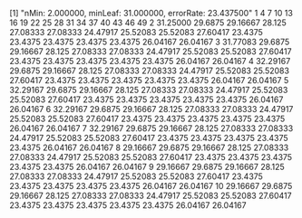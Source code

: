 [1] "nMin: 2.000000, minLeaf: 31.000000, errorRate: 23.437500"
          1       4        7     10       13       16       19       22       25       28      31      34      37      40      43       46       49
2  31.25000 29.6875 29.16667 28.125 27.08333 27.08333 24.47917 25.52083 25.52083 27.60417 23.4375 23.4375 23.4375 23.4375 23.4375 26.04167 26.04167
3  31.77083 29.6875 29.16667 28.125 27.08333 27.08333 24.47917 25.52083 25.52083 27.60417 23.4375 23.4375 23.4375 23.4375 23.4375 26.04167 26.04167
4  32.29167 29.6875 29.16667 28.125 27.08333 27.08333 24.47917 25.52083 25.52083 27.60417 23.4375 23.4375 23.4375 23.4375 23.4375 26.04167 26.04167
5  32.29167 29.6875 29.16667 28.125 27.08333 27.08333 24.47917 25.52083 25.52083 27.60417 23.4375 23.4375 23.4375 23.4375 23.4375 26.04167 26.04167
6  32.29167 29.6875 29.16667 28.125 27.08333 27.08333 24.47917 25.52083 25.52083 27.60417 23.4375 23.4375 23.4375 23.4375 23.4375 26.04167 26.04167
7  32.29167 29.6875 29.16667 28.125 27.08333 27.08333 24.47917 25.52083 25.52083 27.60417 23.4375 23.4375 23.4375 23.4375 23.4375 26.04167 26.04167
8  29.16667 29.6875 29.16667 28.125 27.08333 27.08333 24.47917 25.52083 25.52083 27.60417 23.4375 23.4375 23.4375 23.4375 23.4375 26.04167 26.04167
9  29.16667 29.6875 29.16667 28.125 27.08333 27.08333 24.47917 25.52083 25.52083 27.60417 23.4375 23.4375 23.4375 23.4375 23.4375 26.04167 26.04167
10 29.16667 29.6875 29.16667 28.125 27.08333 27.08333 24.47917 25.52083 25.52083 27.60417 23.4375 23.4375 23.4375 23.4375 23.4375 26.04167 26.04167